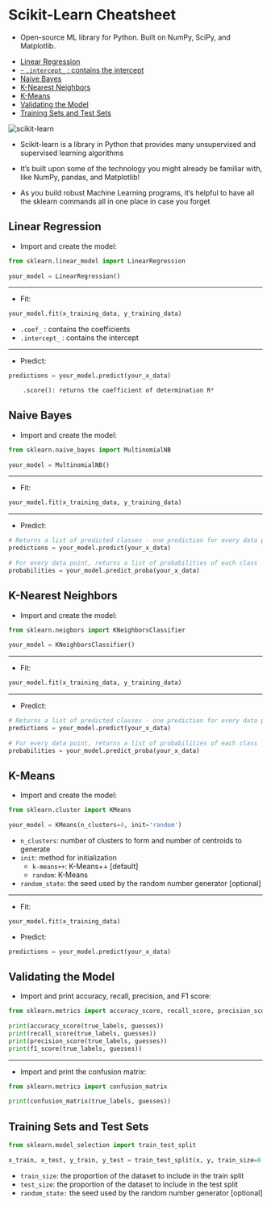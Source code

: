 # Scikit-Learn Cheatsheet
- Open-source ML library for Python. Built on NumPy, SciPy, and Matplotlib.

<!-- vim-markdown-toc GFM -->

* [Linear Regression](#linear-regression)
* [- `.intercept_` : contains the intercept](#--intercept_--contains-the-intercept)
* [Naive Bayes](#naive-bayes)
* [K-Nearest Neighbors](#k-nearest-neighbors)
* [K-Means](#k-means)
* [Validating the Model](#validating-the-model)
* [Training Sets and Test Sets](#training-sets-and-test-sets)

<!-- vim-markdown-toc -->

![scikit-learn](https://content.codecademy.com/programs/machine-learning/why-ml/scikit-learn.png)

- Scikit-learn is a library in Python that provides many unsupervised and supervised learning algorithms
- It’s built upon some of the technology you might already be familiar with, like NumPy, pandas, and Matplotlib!

- As you build robust Machine Learning programs, it’s helpful to have all the sklearn commands all in one place in case you forget

## Linear Regression
- Import and create the model:
```python
from sklearn.linear_model import LinearRegression
 
your_model = LinearRegression()
```
---
- Fit:
```python
your_model.fit(x_training_data, y_training_data)
```
- `.coef_` : contains the coefficients
- `.intercept_` : contains the intercept
---
- Predict:
```python
predictions = your_model.predict(your_x_data)

    .score(): returns the coefficient of determination R²
```

## Naive Bayes
- Import and create the model:

```python
from sklearn.naive_bayes import MultinomialNB
 
your_model = MultinomialNB()
```
---
- Fit:
```python
your_model.fit(x_training_data, y_training_data)
```
---
- Predict:
```python
# Returns a list of predicted classes - one prediction for every data point
predictions = your_model.predict(your_x_data)
 
# For every data point, returns a list of probabilities of each class
probabilities = your_model.predict_proba(your_x_data)
```

## K-Nearest Neighbors
- Import and create the model:
```python
from sklearn.neigbors import KNeighborsClassifier
 
your_model = KNeighborsClassifier()
```
---
- Fit:
```python
your_model.fit(x_training_data, y_training_data)
```
---
- Predict:
```python
# Returns a list of predicted classes - one prediction for every data point
predictions = your_model.predict(your_x_data)
 
# For every data point, returns a list of probabilities of each class
probabilities = your_model.predict_proba(your_x_data)
```

## K-Means
- Import and create the model:
```python
from sklearn.cluster import KMeans
 
your_model = KMeans(n_clusters=4, init='random')
```
- `n_clusters`: number of clusters to form and number of centroids to generate
- `init`: method for initialization
    - `k-means++`: K-Means++ [default]
    - `random`: K-Means
- `random_state`: the seed used by the random number generator [optional]

---
- Fit:
```python
your_model.fit(x_training_data)
```
- Predict:
```python
predictions = your_model.predict(your_x_data)
```

## Validating the Model
- Import and print accuracy, recall, precision, and F1 score:
```python
from sklearn.metrics import accuracy_score, recall_score, precision_score, f1_score
 
print(accuracy_score(true_labels, guesses))
print(recall_score(true_labels, guesses))
print(precision_score(true_labels, guesses))
print(f1_score(true_labels, guesses))
```
---
- Import and print the confusion matrix:
```python
from sklearn.metrics import confusion_matrix
 
print(confusion_matrix(true_labels, guesses))
```

##  Training Sets and Test Sets
```python
from sklearn.model_selection import train_test_split
 
x_train, x_test, y_train, y_test = train_test_split(x, y, train_size=0.8, test_size=0.2)
```
- `train_size`: the proportion of the dataset to include in the train split
- `test_size`: the proportion of the dataset to include in the test split
- `random_state:` the seed used by the random number generator [optional]

